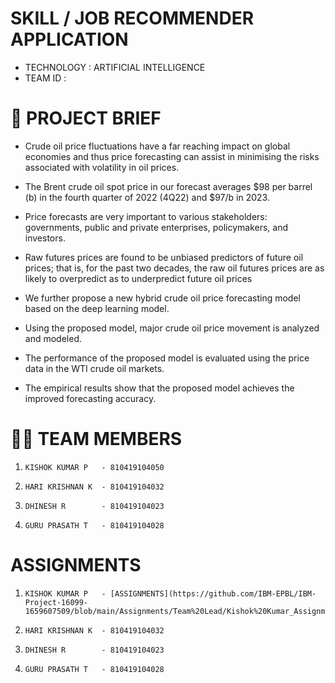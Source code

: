 # SKILL / JOB RECOMMENDER APPLICATION

-   TECHNOLOGY : ARTIFICIAL INTELLIGENCE
-   TEAM ID    : 

# :file_folder: PROJECT BRIEF

-   Crude oil price fluctuations have a far reaching impact on global economies and thus price forecasting can assist in minimising the risks associated with volatility in oil prices.

-   The Brent crude oil spot price in our forecast averages $98 per barrel (b) in the fourth quarter of 2022 (4Q22) and $97/b in 2023.

-   Price forecasts are very important to various stakeholders: governments, public and private enterprises, policymakers, and investors.

-   Raw futures prices are found to be unbiased predictors of future oil prices; that is, for the past two decades, the raw oil futures prices are as likely to overpredict as to underpredict future oil prices

-   We further propose a new hybrid crude oil price forecasting model based on the deep learning model.

-   Using the proposed model, major crude oil price movement is analyzed and modeled.

-   The performance of the proposed model is evaluated using the price data in the WTI crude oil markets.

-   The empirical results show that the proposed model achieves the improved forecasting accuracy.

# :technologist:  TEAM MEMBERS

1.     KISHOK KUMAR P   - 810419104050
2.     HARI KRISHNAN K  - 810419104032
3.     DHINESH R        - 810419104023
4.     GURU PRASATH T   - 810419104028

#   ASSIGNMENTS

1.     KISHOK KUMAR P   - [ASSIGNMENTS](https://github.com/IBM-EPBL/IBM-Project-16099-1659607509/blob/main/Assignments/Team%20Lead/Kishok%20Kumar_Assignment_1.ipynb)
2.     HARI KRISHNAN K  - 810419104032
3.     DHINESH R        - 810419104023
4.     GURU PRASATH T   - 810419104028
